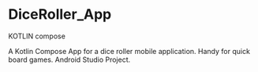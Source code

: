 # DiceRoller_App
KOTLIN compose

A Kotlin Compose App for a dice roller mobile application. Handy for quick board games. Android Studio Project.
